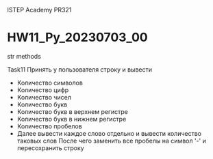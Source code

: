 ISTEP Academy
PR321
# HW11_Py_20230703_00
str methods

Task11
Принять у пользователя строку и вывести
- Количество символов 
- Количество цифр
- Количество чисел
- Количество букв 
- Количество букв в верхнем регистре
- Количество букв в нижнем регистре
- Количество пробелов
- Далее вывести каждое слово отдельно и вывести количество таковых слов
После чего заменить все пробелы на символ '-' и пересохранить строку
